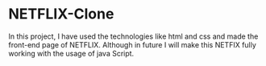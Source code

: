 # NETFLIX-Clone

In this project, I have used the technologies like html and css and made the front-end page of NETFLIX.
Although in future I will make this NETFIX fully working with the usage of java Script.
